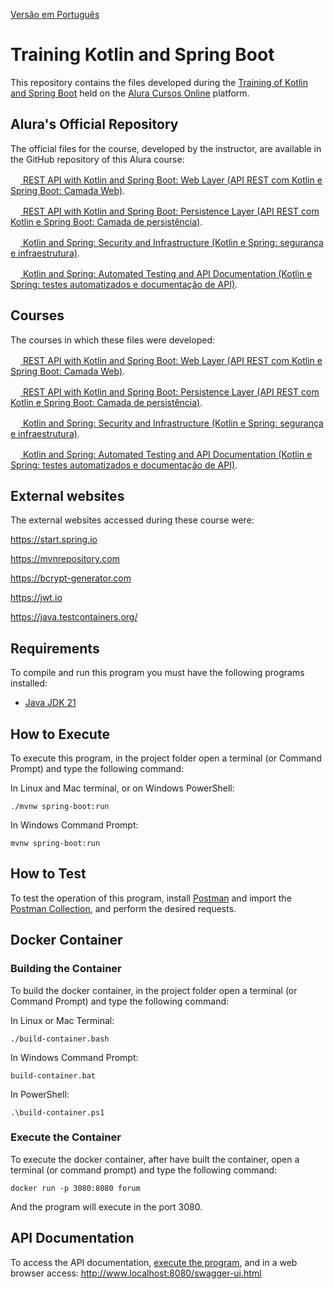 [Versão em Português](README.md)

# Training Kotlin and Spring Boot

This repository contains the files developed during the [Training of Kotlin and Spring Boot](https://cursos.alura.com.br/formacao-kotlin-spring-boot) held on the [Alura Cursos Online](https://alura.com.br) platform.

## Alura's Official Repository

The official files for the course, developed by the instructor, are available in the GitHub repository of this Alura course:

[<img src="https://www.alura.com.br/assets/api/cursos/api-rest-kotlin-spring-boot-camada-web.svg" width="16px" height="16px"> REST API with Kotlin and Spring Boot: Web Layer (API REST com Kotlin e Spring Boot: Camada Web)](https://github.com/alura-cursos/2208-kotlin-spring).

[<img src="https://www.alura.com.br/assets/api/cursos/api-rest-kotlin-spring-boot-camada-persistencia.svg" width="16px" height="16px"> REST API with Kotlin and Spring Boot: Persistence Layer (API REST com Kotlin e Spring Boot: Camada de persistência)](https://github.com/alura-cursos/2210-kotlin-spring).

[<img src="https://www.alura.com.br/assets/api/cursos/kotlin-spring-seguranca-infraestrutura.svg" width="16px" height="16px"> Kotlin and Spring: Security and Infrastructure (Kotlin e Spring: segurança e infraestrutura)](https://github.com/alura-cursos/2217-kotlin-spring/).

[<img src="https://www.alura.com.br/assets/api/cursos/kotlin-spring-testes-automatizados-documentacao-api.svg" width="16px" height="16px"> Kotlin and Spring: Automated Testing and API Documentation (Kotlin e Spring: testes automatizados e documentação de API)](https://github.com/alura-cursos/2373-kotlin-spring-testes-automatizados).

## Courses

The courses in which these files were developed:

[<img src="https://www.alura.com.br/assets/api/cursos/api-rest-kotlin-spring-boot-camada-web.svg" width="16px" height="16px"> REST API with Kotlin and Spring Boot: Web Layer (API REST com Kotlin e Spring Boot: Camada Web)](https://cursos.alura.com.br/course/api-rest-kotlin-spring-boot-camada-web).

[<img src="https://www.alura.com.br/assets/api/cursos/api-rest-kotlin-spring-boot-camada-persistencia.svg" width="16px" height="16px"> REST API with Kotlin and Spring Boot: Persistence Layer (API REST com Kotlin e Spring Boot: Camada de persistência)](https://cursos.alura.com.br/course/api-rest-kotlin-spring-boot-camada-persistencia).

[<img src="https://www.alura.com.br/assets/api/cursos/kotlin-spring-seguranca-infraestrutura.svg" width="16px" height="16px"> Kotlin and Spring: Security and Infrastructure (Kotlin e Spring: segurança e infraestrutura)](https://cursos.alura.com.br/course/kotlin-spring-seguranca-infraestrutura).

[<img src="https://www.alura.com.br/assets/api/cursos/kotlin-spring-testes-automatizados-documentacao-api.svg" width="16px" height="16px"> Kotlin and Spring: Automated Testing and API Documentation (Kotlin e Spring: testes automatizados e documentação de API)](https://cursos.alura.com.br/course/kotlin-spring-testes-automatizados-documentacao-api).

## External websites

The external websites accessed during these course were:

https://start.spring.io

https://mvnrepository.com

https://bcrypt-generator.com

https://jwt.io

https://java.testcontainers.org/

## Requirements

To compile and run this program you must have the following programs installed:

- [Java JDK 21](https://www.oracle.com/java/technologies/downloads/#java21)

## How to Execute

To execute this program, in the project folder open a terminal (or Command Prompt) and type the following command:

In Linux and Mac terminal, or on Windows PowerShell:

```
./mvnw spring-boot:run
```

In Windows Command Prompt:

```
mvnw spring-boot:run
```

## How to Test

To test the operation of this program, install [Postman](https://www.postman.com/) and import the [Postman Collection](postman_collection.json), and perform the desired requests.

## Docker Container

### Building the Container

To build the docker container, in the project folder open a terminal (or Command Prompt) and type the following command:

In Linux or Mac Terminal:

```
./build-container.bash
```

In Windows Command Prompt:

```
build-container.bat
```

In PowerShell:

```
.\build-container.ps1
```

### Execute the Container

To execute the docker container, after have built the container, open a terminal (or command prompt) and type the following command:

```
docker run -p 3080:8080 forum
```

And the program will execute in the port 3080.

## API Documentation

To access the API documentation, [execute the program](#how-to-execute), and in a web browser access: http://www.localhost:8080/swagger-ui.html